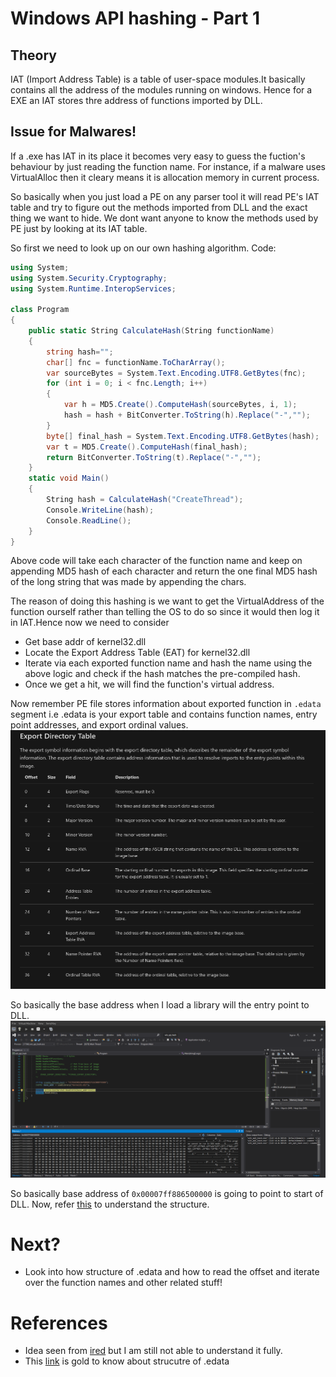 # Windows API hashing - Part 1

## Theory
IAT (Import Address Table) is a table of user-space modules.It basically contains all the address of the modules running on windows. Hence for a EXE an IAT stores thre address of functions imported by DLL.

## Issue for Malwares!
If a .exe has IAT in its place it becomes very easy to guess the fuction's behaviour by just reading the function name. For instance, if a malware uses VirtualAlloc then it cleary means it is allocation memory in current process.

So basically when you just load a PE on any parser tool it will read PE's IAT table and try to figure out the methods imported from DLL and the exact thing we want to hide. We dont want anyone to know the methods used by PE just by looking at its IAT table.

So first we need to look up on our own hashing algorithm.
Code:
```c#
using System;
using System.Security.Cryptography;
using System.Runtime.InteropServices;

class Program
{
    public static String CalculateHash(String functionName)
    {
        string hash="";
        char[] fnc = functionName.ToCharArray();
        var sourceBytes = System.Text.Encoding.UTF8.GetBytes(fnc);
        for (int i = 0; i < fnc.Length; i++)
        {
            var h = MD5.Create().ComputeHash(sourceBytes, i, 1);
            hash = hash + BitConverter.ToString(h).Replace("-","");            
        }
        byte[] final_hash = System.Text.Encoding.UTF8.GetBytes(hash);
        var t = MD5.Create().ComputeHash(final_hash);
        return BitConverter.ToString(t).Replace("-","");
    }
    static void Main()
    {
        String hash = CalculateHash("CreateThread");
        Console.WriteLine(hash);
        Console.ReadLine();
    }
}
```
Above code will take each character of the function name and keep on appending MD5 hash of each character and return the one final MD5 hash of the long string that was made by appending the chars.


The reason of doing this hashing is we want to get the VirtualAddress of the function ourself rather than telling the OS to do so since it would then log it in IAT.Hence now we need to consider
- Get base addr of kernel32.dll 
- Locate the Export Address Table (EAT) for kernel32.dll
- Iterate via each exported function name and hash the name using the above logic and check if the hash matches the pre-compiled hash.
- Once we get a hit, we will find the function's virtual address.

Now remember PE file stores information about exported function in `.edata` segment i.e .edata is your export table and contains function names, entry point addresses, and export ordinal values.
![edata](../images/edata.png)


So basically the base address when I load a library will the entry point to DLL.
![kernel](../images/kernel32.png)

So basically base address of `0x00007ff886500000` is going to point to start of DLL. Now, refer [this](https://tech-zealots.com/malware-analysis/pe-portable-executable-structure-malware-analysis-part-2/) to understand the structure.

# Next?
- Look into how structure of .edata and how to read the offset and iterate over the function names and other related stuff!
# References
- Idea seen from [ired](https://www.ired.team/offensive-security/defense-evasion/windows-api-hashing-in-malware) but I am still not able to understand it fully.
- This [link](https://docs.microsoft.com/en-us/windows/win32/debug/pe-format#the-edata-section-image-only) is gold to know about strucutre of .edata

